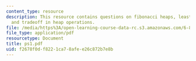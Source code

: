 ```yaml
---
content_type: resource
description: This resource contains questions on fibonacci heaps, least common ancestor
  and tradeoff in heap operations.
file: /media/https%3A/open-learning-course-data-rc.s3.amazonaws.com/6-854j-advanced-algorithms-fall-2005/f2678f0df8221ca78afee26c872b7e8b_ps1.pdf
file_type: application/pdf
resourcetype: Document
title: ps1.pdf
uid: f2678f0d-f822-1ca7-8afe-e26c872b7e8b
---
```

